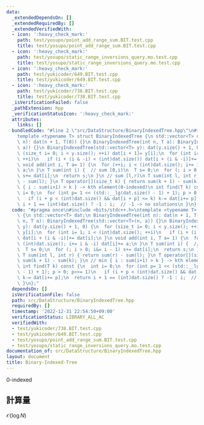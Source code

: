 ```yaml
---
data:
  _extendedDependsOn: []
  _extendedRequiredBy: []
  _extendedVerifiedWith:
  - icon: ':heavy_check_mark:'
    path: test/yosupo/point_add_range_sum.BIT.test.cpp
    title: test/yosupo/point_add_range_sum.BIT.test.cpp
  - icon: ':heavy_check_mark:'
    path: test/yosupo/static_range_inversions_query.mo.test.cpp
    title: test/yosupo/static_range_inversions_query.mo.test.cpp
  - icon: ':heavy_check_mark:'
    path: test/yukicoder/649.BIT.test.cpp
    title: test/yukicoder/649.BIT.test.cpp
  - icon: ':heavy_check_mark:'
    path: test/yukicoder/738.BIT.test.cpp
    title: test/yukicoder/738.BIT.test.cpp
  _isVerificationFailed: false
  _pathExtension: hpp
  _verificationStatusIcon: ':heavy_check_mark:'
  attributes:
    links: []
  bundledCode: "#line 2 \"src/DataStructure/BinaryIndexedTree.hpp\"\n#include <bits/stdc++.h>\n\
    template <typename T> struct BinaryIndexedTree {\n std::vector<T> dat;\n BinaryIndexedTree(int\
    \ n): dat(n + 1, T(0)) {}\n BinaryIndexedTree(int n, T a): BinaryIndexedTree(std::vector<T>(n,\
    \ a)) {}\n BinaryIndexedTree(std::vector<T> y): dat(y.size() + 1, 0) {\n  for\
    \ (size_t i= 0; i < y.size(); ++i) dat[i + 1]= y[i];\n  for (int i= 1; i < (int)dat.size();\
    \ ++i)\n   if (i + (i & -i) < (int)dat.size()) dat[i + (i & -i)]+= dat[i];\n }\n\
    \ void add(int i, T a= 1) {\n  for (++i; i < (int)dat.size(); i+= i & -i) dat[i]+=\
    \ a;\n }\n T sum(int i) {  // sum [0,i)\n  T s= 0;\n  for (; i > 0; i&= i - 1)\
    \ s+= dat[i];\n  return s;\n }\n // sum [l,r)\n T sum(int l, int r) { return sum(r)\
    \ - sum(l); }\n T operator[](size_t k) { return sum(k + 1) - sum(k); }\n // min\
    \ { i : sum(i+1) > k } -> kth element(0-indexed)\n int find(T k) const {\n  int\
    \ i= 0;\n  for (int p= 1 << (std::__lg(dat.size() - 1) + 1); p > 0; p>>= 1)\n\
    \   if (i + p < (int)dat.size() && dat[i + p] <= k) k-= dat[i+= p];\n  return\
    \ i + 1 == (int)dat.size() ? -1 : i;  // -1 -> no solutions\n }\n};\n"
  code: "#pragma once\n#include <bits/stdc++.h>\ntemplate <typename T> struct BinaryIndexedTree\
    \ {\n std::vector<T> dat;\n BinaryIndexedTree(int n): dat(n + 1, T(0)) {}\n BinaryIndexedTree(int\
    \ n, T a): BinaryIndexedTree(std::vector<T>(n, a)) {}\n BinaryIndexedTree(std::vector<T>\
    \ y): dat(y.size() + 1, 0) {\n  for (size_t i= 0; i < y.size(); ++i) dat[i + 1]=\
    \ y[i];\n  for (int i= 1; i < (int)dat.size(); ++i)\n   if (i + (i & -i) < (int)dat.size())\
    \ dat[i + (i & -i)]+= dat[i];\n }\n void add(int i, T a= 1) {\n  for (++i; i <\
    \ (int)dat.size(); i+= i & -i) dat[i]+= a;\n }\n T sum(int i) {  // sum [0,i)\n\
    \  T s= 0;\n  for (; i > 0; i&= i - 1) s+= dat[i];\n  return s;\n }\n // sum [l,r)\n\
    \ T sum(int l, int r) { return sum(r) - sum(l); }\n T operator[](size_t k) { return\
    \ sum(k + 1) - sum(k); }\n // min { i : sum(i+1) > k } -> kth element(0-indexed)\n\
    \ int find(T k) const {\n  int i= 0;\n  for (int p= 1 << (std::__lg(dat.size()\
    \ - 1) + 1); p > 0; p>>= 1)\n   if (i + p < (int)dat.size() && dat[i + p] <= k)\
    \ k-= dat[i+= p];\n  return i + 1 == (int)dat.size() ? -1 : i;  // -1 -> no solutions\n\
    \ }\n};"
  dependsOn: []
  isVerificationFile: false
  path: src/DataStructure/BinaryIndexedTree.hpp
  requiredBy: []
  timestamp: '2022-12-31 22:54:50+09:00'
  verificationStatus: LIBRARY_ALL_AC
  verifiedWith:
  - test/yukicoder/738.BIT.test.cpp
  - test/yukicoder/649.BIT.test.cpp
  - test/yosupo/point_add_range_sum.BIT.test.cpp
  - test/yosupo/static_range_inversions_query.mo.test.cpp
documentation_of: src/DataStructure/BinaryIndexedTree.hpp
layout: document
title: Binary-Indexed-Tree
---
```

0-indexed
## 計算量
$\mathcal{O}(\log N)$
